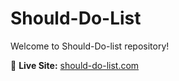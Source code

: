 # Should-Do-List
Welcome to Should-Do-list repository!

🔗 **Live Site:** [should-do-list.com](https://should-do-list.netlify.app/)
